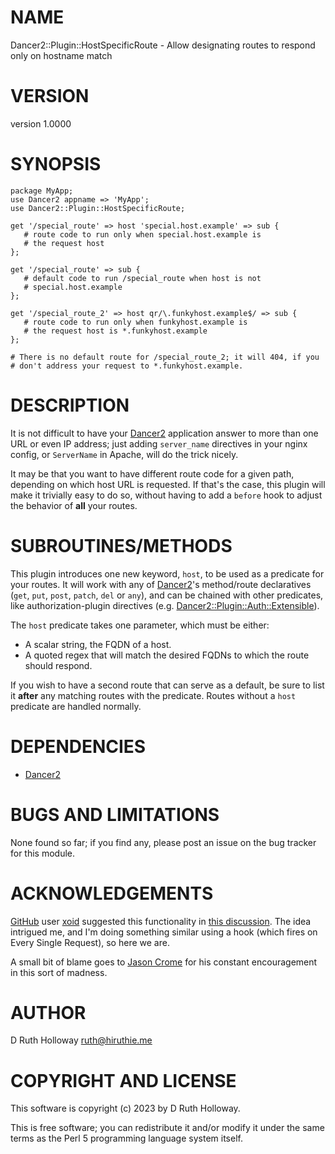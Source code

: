 # NAME

Dancer2::Plugin::HostSpecificRoute - Allow designating routes to respond only on hostname match

# VERSION

version 1.0000

# SYNOPSIS

    package MyApp;
    use Dancer2 appname => 'MyApp';
    use Dancer2::Plugin::HostSpecificRoute;

    get '/special_route' => host 'special.host.example' => sub {
       # route code to run only when special.host.example is
       # the request host
    };

    get '/special_route' => sub {
       # default code to run /special_route when host is not 
       # special.host.example
    };

    get '/special_route_2' => host qr/\.funkyhost.example$/ => sub {
       # route code to run only when funkyhost.example is
       # the request host is *.funkyhost.example
    };

    # There is no default route for /special_route_2; it will 404, if you
    # don't address your request to *.funkyhost.example.

# DESCRIPTION

It is not difficult to have your [Dancer2](https://metacpan.org/pod/Dancer2) application answer to more
than one URL or even IP address; just adding `server_name` directives in
your nginx config, or `ServerName` in Apache, will do the trick nicely.

It may be that you want to have different route code for a given path,
depending on which host URL is requested. If that's the case, this plugin
will make it trivially easy to do so, without having to add a `before`
hook to adjust the behavior of **all** your routes.

# SUBROUTINES/METHODS

This plugin introduces one new keyword, `host`, to be used as a 
predicate for your routes. It will work with any of [Dancer2](https://metacpan.org/pod/Dancer2)'s 
method/route declaratives (`get`, `put`, `post`, `patch`, `del` or 
`any`), and can be chained with other predicates, like
authorization-plugin directives (e.g. [Dancer2::Plugin::Auth::Extensible](https://metacpan.org/pod/Dancer2%3A%3APlugin%3A%3AAuth%3A%3AExtensible)).

The `host` predicate takes one parameter, which must be either:

- A scalar string, the FQDN of a host.
- A quoted regex that will match the desired FQDNs to which the route should respond.

If you wish to have a second route that can serve as a default, be sure
to list it **after** any matching routes with the predicate.  Routes without
a `host` predicate are handled normally.

# DEPENDENCIES

- [Dancer2](https://metacpan.org/pod/Dancer2)

# BUGS AND LIMITATIONS

None found so far; if you find any, please post an issue on the bug tracker
for this module.

# ACKNOWLEDGEMENTS

[GitHub](https://github.com) user [xoid](https://github.com/xoid) suggested
this functionality in [this discussion](https://github.com/PerlDancer/Dancer2/discussions/1699).
The idea intrigued me, and I'm doing something similar using a hook (which fires
on Every Single Request), so here we are.

A small bit of blame goes to [Jason Crome](https://metacpan.org/author/CROMEDOME) for
his constant encouragement in this sort of madness.

# AUTHOR

D Ruth Holloway <ruth@hiruthie.me>

# COPYRIGHT AND LICENSE

This software is copyright (c) 2023 by D Ruth Holloway.

This is free software; you can redistribute it and/or modify it under
the same terms as the Perl 5 programming language system itself.
